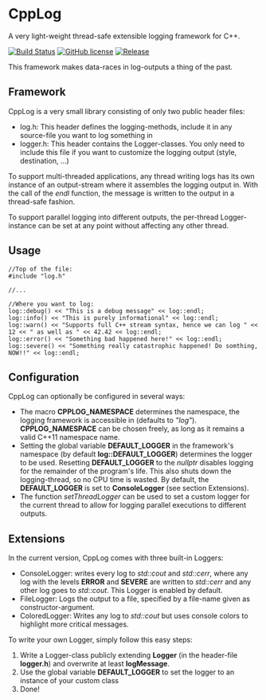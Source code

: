 # CppLog
A very light-weight thread-safe extensible logging framework for C++.

[![Build Status](https://github.com/doe300/cpplog/actions/workflows/build.yml/badge.svg)](https://github.com/doe300/cpplog/actions/workflows/build.yml)
[![GitHub license](https://img.shields.io/github/license/doe300/cpplog.svg)](https://github.com/doe300/cpplog/blob/master/LICENSE)
[![Release](https://img.shields.io/github/tag/doe300/cpplog.svg)](https://github.com/doe300/cpplog/releases/latest)

This framework makes data-races in log-outputs a thing of the past.

## Framework
CppLog is a very small library consisting of only two public header files:

- log.h: This header defines the logging-methods, include it in any source-file you want to log something in
- logger.h: This header contains the Logger-classes. You only need to include this file if you want to customize the logging output (style, destination, ...)

To support multi-threaded applications, any thread writing logs has its own instance of an output-stream where it assembles the logging output in.
With the call of the *endl* function, the message is written to the output in a thread-safe fashion.

To support parallel logging into different outputs, the per-thread Logger-instance can be set at any point without affecting any other thread.

## Usage

    //Top of the file:
    #include "log.h"
    
    //...
    
    //Where you want to log:
    log::debug() << "This is a debug message" << log::endl;
    log::info() << "This is purely informational" << log::endl;
    log::warn() << "Supports full C++ stream syntax, hence we can log " << 12 << " as well as " << 42.42 << log::endl;
    log::error() << "Something bad happened here!" << log::endl;
    log::severe() << "Something really catastrophic happened! Do somthing, NOW!!" << log::endl;

## Configuration

CppLog can optionally be configured in several ways:

- The macro **CPPLOG_NAMESPACE** determines the namespace, the logging framework is accessible in (defaults to *"log"*).
**CPPLOG_NAMESPACE** can be chosen freely, as long as it remains a valid C++11 namespace name.
- Setting the global variable **DEFAULT_LOGGER** in the framework's namespace (by default **log::DEFAULT_LOGGER**) determines the logger to be used.
Resetting **DEFAULT_LOGGER** to the *nullptr* disables logging for the remainder of the program's life.
This also shuts down the logging-thread, so no CPU time is wasted. By default, the **DEFAULT_LOGGER** is set to **ConsoleLogger** (see section Extensions).
- The function *setThreadLogger* can be used to set a custom logger for the current thread to allow for logging parallel executions to different outputs.

## Extensions
In the current version, CppLog comes with three built-in Loggers:

- ConsoleLogger: writes every log to *std::cout* and *std::cerr*, 
where any log with the levels **ERROR** and **SEVERE** are written to *std::cerr* and any other log goes to *std::cout*.
This Logger is enabled by default.
- FileLogger: Logs the output to a file, specified by a file-name given as constructor-argument.
- ColoredLogger: Writes any log to *std::cout* but uses console colors to highlight more critical messages.

To write your own Logger, simply follow this easy steps:

1. Write a Logger-class publicly extending **Logger** (in the header-file **logger.h**) and overwrite at least **logMessage**.
2. Use the global variable **DEFAULT_LOGGER** to set the logger to an instance of your custom class
3. Done!